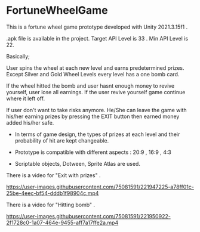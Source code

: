 # FortuneWheelGame

This is a fortune wheel game prototype developed with Unity 2021.3.15f1 .

.apk file is available in the project. Target API Level is 33 . Min API Level is 22.


   Basically;

   User spins the wheel at each new level and earns predetermined prizes.  Except Silver and Gold Wheel Levels every level has a one bomb card. 

   If the wheel hitted the bomb and user hasnt enough money to revive yourself, user lose all earnings. If the user revive yourself   game continue where it left off. 

   If user don't want to take risks anymore. He/She can leave the game with his/her earning prizes by pressing the EXIT button then earned money added his/her safe.

   - In terms of game design, the types of prizes at each level and their probability of hit are kept changeable.
   
   - Prototype is compatible with different aspects : 20:9 , 16:9 , 4:3
   
   - Scriptable objects, Dotween, Sprite Atlas are used.
   
   
   There is a video for "Exit with prizes" .
   

https://user-images.githubusercontent.com/75081591/221947225-a78ff01c-25be-4eec-bf54-dddb1f98904c.mp4




   There is a video for "Hitting bomb" .
   
   
https://user-images.githubusercontent.com/75081591/221950922-2f1728c0-1a07-464e-9455-aff7a17ffe2a.mp4






